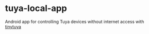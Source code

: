 # tuya-local-app
Android app for controlling Tuya devices without internet access with [tinytuya](https://github.com/jasonacox/tinytuya)
